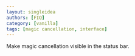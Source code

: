 ```yaml
---
layout: singleidea
authors: [FIQ]
category: [vanilla]
tags: [magic cancellation, interface]
---
```

Make magic cancellation visible in the status bar.
